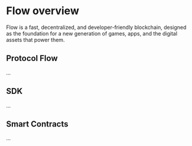 # Flow overview

Flow is a fast, decentralized, and developer-friendly blockchain, designed as the foundation for a new generation of games, apps, and the digital assets that power them.

## Protocol Flow

...

## SDK

...

## Smart Contracts

...